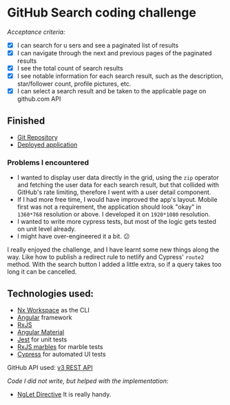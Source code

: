 # GitHub Search coding challenge

_Acceptance criteria:_
- [x] I can search for u sers and see a paginated list of results
- [x] I can navigate through the next and previous pages of the paginated results
- [x] I see the total count of search results
- [x] I see notable information for each search result, such as the description, star/follower count, profile pictures, etc.
- [x] I can select a search result and be taken to the applicable page on github.com API

## Finished

- [Git Repository](https://github.com/TapaiBalazs/github-search-api)
- [Deployed application](https://tdl-tapaibalazs-github-search.netlify.app/)

### Problems I encountered
- I wanted to display user data directly in the grid, using the `zip` operator and fetching the user data for each search result, but that collided with GitHub's rate limiting, therefore I went with a user detail component.
- If I had more free time, I would have improved the app's layout. Mobile first was not a requirement, the application should look "okay" in `1360*768` resolution or above. I developed it on `1920*1080` resolution.
- I wanted to write more cypress tests, but most of the logic gets tested on unit level already.
- I might have over-engineered it a bit. 😕

I really enjoyed the challenge, and I have learnt some new things along the way. Like how to publish a redirect rule to netlify and Cypress' `route2` method. With the search button I added a little extra, so if a query takes too long it can be cancelled.

## Technologies used:

- [Nx Workspace](https://nx.dev/angular) as the CLI
- [Angular](https://angular.io) framework
- [RxJS](https://rxjs.dev)
- [Angular Material](https://material.angular.io)
- [Jest](https://jestjs.io) for unit tests
- [RxJS marbles](https://www.npmjs.com/package/rxjs-marbles) for marble tests
- [Cypress](https://cypress.io) for automated UI tests

GitHub API used: [v3 REST API](https://docs.github.com/en/free-pro-team@latest/rest/reference/search#search-users)

_Code I did not write, but helped with the implementation:_
- [NgLet Directive](apps/github-search/src/app/shared/directives/ng-let.directive.ts) It is really handy.

